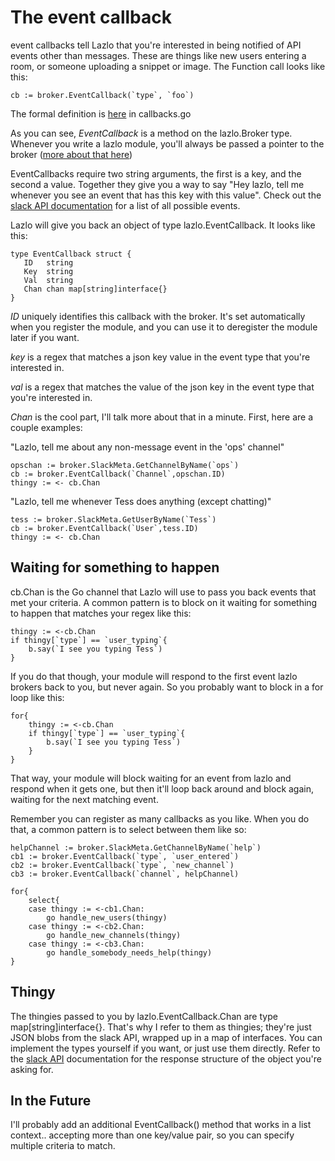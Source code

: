# The event callback

event callbacks tell Lazlo that you're interested in being notified of API
events other than messages. These are things like new users entering a room, or
someone uploading a snippet or image. The Function call looks like this:

```
cb := broker.EventCallback(`type`, `foo`)
```

The formal definition is [here](https://github.com/src-d/lazlo/blob/master/lib/callbacks.go#L132) in callbacks.go

As you can see, *EventCallback* is a method on the lazlo.Broker type.
Whenever you write a lazlo module, you'll always be passed a pointer to the
broker ([more about that here](plugins.md))

EventCallbacks require two string arguments, the first is a key, and the second
a value. Together they give you a way to say "Hey lazlo, tell me whenever you
see an event that has this key with this value". Check out the [slack API
documentation]() for a list of all possible events.

Lazlo will give you back an object of type lazlo.EventCallback. It looks like
this: 

```
type EventCallback struct {
   ID   string
   Key  string
   Val  string
   Chan chan map[string]interface{}
}
```

*ID* uniquely identifies this callback with the broker. It's set automatically
when you register the module, and you can use it to deregister the module later
if you want.

*key* is a regex that matches a json key value in the event type that you're interested in.

*val* is a regex that matches the value of the json key in the event type that
you're interested in. 

*Chan* is the cool part, I'll talk more about that in a minute. First, here are a couple examples:


"Lazlo, tell me about any non-message event in the 'ops' channel"
```
opschan := broker.SlackMeta.GetChannelByName(`ops`)
cb := broker.EventCallback(`Channel`,opschan.ID)
thingy := <- cb.Chan
```

"Lazlo, tell me whenever Tess does anything (except chatting)"
```
tess := broker.SlackMeta.GetUserByName(`Tess`)
cb := broker.EventCallback(`User`,tess.ID)
thingy := <- cb.Chan
```

## Waiting for something to happen
cb.Chan is the Go channel that Lazlo will use to pass you back events that
met your criteria. A common pattern is to block on it waiting for something to
happen that matches your regex like this: 

```
thingy := <-cb.Chan
if thingy[`type`] == `user_typing`{
	b.say(`I see you typing Tess`)
}
``` 

If you do that though, your module will respond to the first event lazlo
brokers back to you, but never again.  So you probably want to block in a for
loop like this: 

```
for{
	thingy := <-cb.Chan
	if thingy[`type`] == `user_typing`{
		b.say(`I see you typing Tess`)
	}
}
```

That way, your module will block waiting for an event from lazlo and respond
when it gets one, but then it'll loop back around and block again, waiting for
the next matching event.

Remember you can register as many callbacks as you like. When you do that, a
common pattern is to select between them like so: 


```
helpChannel := broker.SlackMeta.GetChannelByName(`help`)
cb1 := broker.EventCallback(`type`, `user_entered`)
cb2 := broker.EventCallback(`type`, `new_channel`)
cb3 := broker.EventCallback(`channel`, helpChannel)

for{
	select{
	case thingy := <-cb1.Chan:
		go handle_new_users(thingy)
	case thingy := <-cb2.Chan:
		go handle_new_channels(thingy)
	case thingy := <-cb3.Chan:
		go handle_somebody_needs_help(thingy)
}
``` 

## Thingy
The thingies passed to you by lazlo.EventCallback.Chan are type
map[string]interface{}. That's why I refer to them as thingies; they're just
JSON blobs from the slack API, wrapped up in a map of interfaces. You can
implement the types yourself if you want, or just use them directly. Refer to
the [slack API]() documentation for the response structure of the object you're
asking for. 


## In the Future
I'll probably add an additional EventCallback() method that works in a list
context.. accepting more than one key/value pair, so you can specify multiple
criteria to match. 
